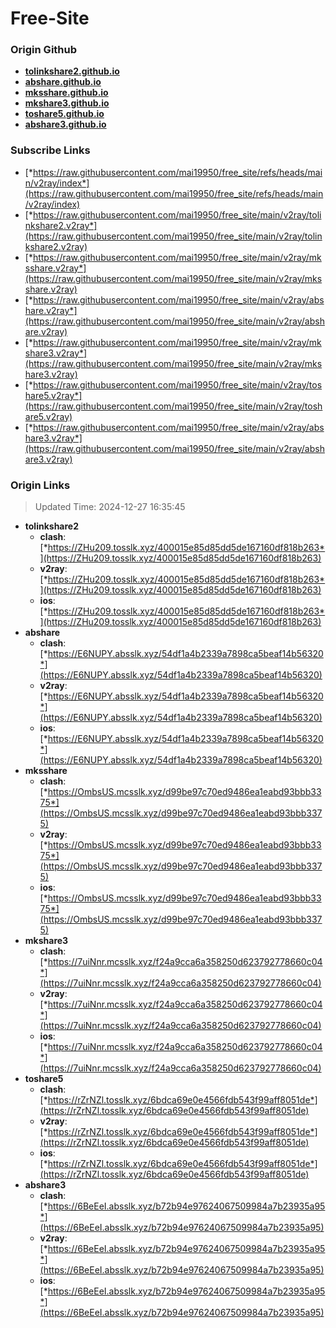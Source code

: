 # Free-Site

### Origin Github

- [**tolinkshare2.github.io**](https://github.com/tolinkshare2/tolinkshare2.github.io)
- [**abshare.github.io**](https://github.com/abshare/abshare.github.io)
- [**mksshare.github.io**](https://github.com/mksshare/mksshare.github.io)
- [**mkshare3.github.io**](https://github.com/mkshare3/mkshare3.github.io)
- [**toshare5.github.io**](https://github.com/toshare5/toshare5.github.io)
- [**abshare3.github.io**](https://github.com/abshare3/abshare3.github.io)

### Subscribe Links

- [*https://raw.githubusercontent.com/mai19950/free_site/refs/heads/main/v2ray/index*](https://raw.githubusercontent.com/mai19950/free_site/refs/heads/main/v2ray/index)
- [*https://raw.githubusercontent.com/mai19950/free_site/main/v2ray/tolinkshare2.v2ray*](https://raw.githubusercontent.com/mai19950/free_site/main/v2ray/tolinkshare2.v2ray)
- [*https://raw.githubusercontent.com/mai19950/free_site/main/v2ray/mksshare.v2ray*](https://raw.githubusercontent.com/mai19950/free_site/main/v2ray/mksshare.v2ray)
- [*https://raw.githubusercontent.com/mai19950/free_site/main/v2ray/abshare.v2ray*](https://raw.githubusercontent.com/mai19950/free_site/main/v2ray/abshare.v2ray)
- [*https://raw.githubusercontent.com/mai19950/free_site/main/v2ray/mkshare3.v2ray*](https://raw.githubusercontent.com/mai19950/free_site/main/v2ray/mkshare3.v2ray)
- [*https://raw.githubusercontent.com/mai19950/free_site/main/v2ray/toshare5.v2ray*](https://raw.githubusercontent.com/mai19950/free_site/main/v2ray/toshare5.v2ray)
- [*https://raw.githubusercontent.com/mai19950/free_site/main/v2ray/abshare3.v2ray*](https://raw.githubusercontent.com/mai19950/free_site/main/v2ray/abshare3.v2ray)

### Origin Links

> Updated Time: 2024-12-27 16:35:45

- **tolinkshare2**
  - **clash**: [*https://ZHu209.tosslk.xyz/400015e85d85dd5de167160df818b263*](https://ZHu209.tosslk.xyz/400015e85d85dd5de167160df818b263)
  - **v2ray**: [*https://ZHu209.tosslk.xyz/400015e85d85dd5de167160df818b263*](https://ZHu209.tosslk.xyz/400015e85d85dd5de167160df818b263)
  - **ios**: [*https://ZHu209.tosslk.xyz/400015e85d85dd5de167160df818b263*](https://ZHu209.tosslk.xyz/400015e85d85dd5de167160df818b263)
- **abshare**
  - **clash**: [*https://E6NUPY.absslk.xyz/54df1a4b2339a7898ca5beaf14b56320*](https://E6NUPY.absslk.xyz/54df1a4b2339a7898ca5beaf14b56320)
  - **v2ray**: [*https://E6NUPY.absslk.xyz/54df1a4b2339a7898ca5beaf14b56320*](https://E6NUPY.absslk.xyz/54df1a4b2339a7898ca5beaf14b56320)
  - **ios**: [*https://E6NUPY.absslk.xyz/54df1a4b2339a7898ca5beaf14b56320*](https://E6NUPY.absslk.xyz/54df1a4b2339a7898ca5beaf14b56320)
- **mksshare**
  - **clash**: [*https://OmbsUS.mcsslk.xyz/d99be97c70ed9486ea1eabd93bbb3375*](https://OmbsUS.mcsslk.xyz/d99be97c70ed9486ea1eabd93bbb3375)
  - **v2ray**: [*https://OmbsUS.mcsslk.xyz/d99be97c70ed9486ea1eabd93bbb3375*](https://OmbsUS.mcsslk.xyz/d99be97c70ed9486ea1eabd93bbb3375)
  - **ios**: [*https://OmbsUS.mcsslk.xyz/d99be97c70ed9486ea1eabd93bbb3375*](https://OmbsUS.mcsslk.xyz/d99be97c70ed9486ea1eabd93bbb3375)
- **mkshare3**
  - **clash**: [*https://7uiNnr.mcsslk.xyz/f24a9cca6a358250d623792778660c04*](https://7uiNnr.mcsslk.xyz/f24a9cca6a358250d623792778660c04)
  - **v2ray**: [*https://7uiNnr.mcsslk.xyz/f24a9cca6a358250d623792778660c04*](https://7uiNnr.mcsslk.xyz/f24a9cca6a358250d623792778660c04)
  - **ios**: [*https://7uiNnr.mcsslk.xyz/f24a9cca6a358250d623792778660c04*](https://7uiNnr.mcsslk.xyz/f24a9cca6a358250d623792778660c04)
- **toshare5**
  - **clash**: [*https://rZrNZl.tosslk.xyz/6bdca69e0e4566fdb543f99aff8051de*](https://rZrNZl.tosslk.xyz/6bdca69e0e4566fdb543f99aff8051de)
  - **v2ray**: [*https://rZrNZl.tosslk.xyz/6bdca69e0e4566fdb543f99aff8051de*](https://rZrNZl.tosslk.xyz/6bdca69e0e4566fdb543f99aff8051de)
  - **ios**: [*https://rZrNZl.tosslk.xyz/6bdca69e0e4566fdb543f99aff8051de*](https://rZrNZl.tosslk.xyz/6bdca69e0e4566fdb543f99aff8051de)
- **abshare3**
  - **clash**: [*https://6BeEeI.absslk.xyz/b72b94e97624067509984a7b23935a95*](https://6BeEeI.absslk.xyz/b72b94e97624067509984a7b23935a95)
  - **v2ray**: [*https://6BeEeI.absslk.xyz/b72b94e97624067509984a7b23935a95*](https://6BeEeI.absslk.xyz/b72b94e97624067509984a7b23935a95)
  - **ios**: [*https://6BeEeI.absslk.xyz/b72b94e97624067509984a7b23935a95*](https://6BeEeI.absslk.xyz/b72b94e97624067509984a7b23935a95)
